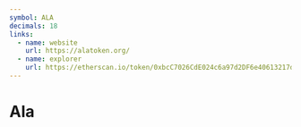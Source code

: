 ```yaml
---
symbol: ALA
decimals: 18
links:
  - name: website
    url: https://alatoken.org/
  - name: explorer
    url: https://etherscan.io/token/0xbcC7026CdE024c6a97d2DF6e40613217d946279C
---
```


# Ala
